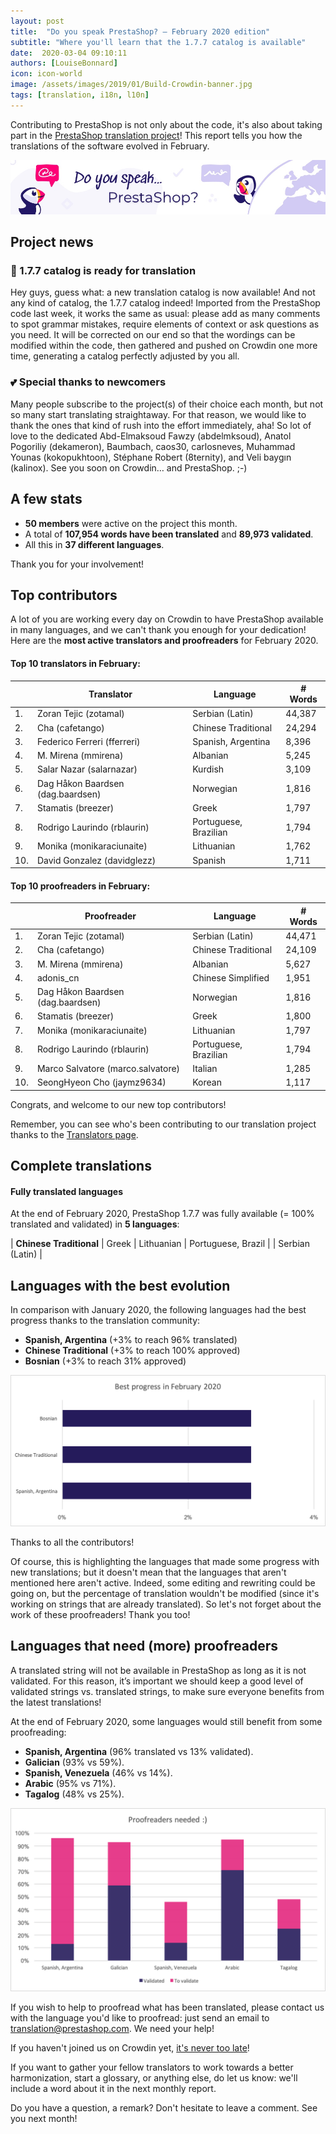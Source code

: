 ```yaml
---
layout: post
title:  "Do you speak PrestaShop? – February 2020 edition"
subtitle: "Where you'll learn that the 1.7.7 catalog is available"
date:  2020-03-04 09:10:11
authors: [LouiseBonnard]
icon: icon-world
image: /assets/images/2019/01/Build-Crowdin-banner.jpg
tags: [translation, i18n, l10n]
---
```


Contributing to PrestaShop is not only about the code, it's also about taking part in the [PrestaShop translation project](https://crowdin.com/project/prestashop-official)! This report tells you how the translations of the software evolved in February.

![Crowdin Monthly banner](/assets/images/2019/01/Build-Crowdin-banner.jpg)

## Project news


### :wave: 1.7.7 catalog is ready for translation

Hey guys, guess what: a new translation catalog is now available! And not any kind of catalog, the 1.7.7 catalog indeed! Imported from the PrestaShop code last week, it works the same as usual: please add as many comments to spot grammar mistakes, require elements of context or ask questions as you need. It will be corrected on our end so that the wordings can be modified within the code, then gathered and pushed on Crowdin one more time, generating a catalog perfectly adjusted by you all.


### :two_hearts: Special thanks to newcomers

Many people subscribe to the project(s) of their choice each month, but not so many start translating straightaway. For that reason, we would like to thank the ones that kind of rush into the effort immediately, aha! So lot of love to the dedicated Abd-Elmaksoud Fawzy (abdelmksoud), Anatol Pogoriliy (dekameron), Baumbach, caos30, carlosneves, Muhammad Younas (kokopukhtoon), Stéphane Robert (8ternity), and Veli baygın (kalinox). See you soon on Crowdin… and PrestaShop. ;-)


## A few stats
 
* **50 members** were active on the project this month.
* A total of **107,954 words have been translated** and **89,973 validated**.
* All this in **37 different languages**.
 
Thank you for your involvement!
 

## Top contributors
 
A lot of you are working every day on Crowdin to have PrestaShop available in many languages, and we can't thank you enough for your dedication! Here are the **most active translators and proofreaders** for February 2020.

#### Top 10 translators in February:
 
| |Translator | Language | # Words
|-|---------- | -------- | ----------------
 1. | Zoran Tejic (zotamal) | Serbian (Latin) | 44,387
 2. | Cha (cafetango) | Chinese Traditional | 24,294
 3. | Federico Ferreri (fferreri) | Spanish, Argentina | 8,396
 4. | M. Mirena (mmirena) | Albanian | 5,245
 5. | Salar Nazar (salarnazar) | Kurdish | 3,109
 6. | Dag Håkon Baardsen (dag.baardsen) | Norwegian | 1,816
 7. | Stamatis (breezer) | Greek | 1,797
 8. | Rodrigo Laurindo (rblaurin) | Portuguese, Brazilian | 1,794
 9. | Monika (monikaraciunaite) | Lithuanian | 1,762
10. | David Gonzalez (davidglezz) | Spanish | 1,711
 
 
#### Top 10 proofreaders in February:
 
| | Proofreader | Language | # Words
|-| ---------- | -------- | ----------------
1. | Zoran Tejic (zotamal) | Serbian (Latin) | 44,471
 2. | Cha (cafetango) | Chinese Traditional | 24,109
 3. | M. Mirena (mmirena) | Albanian | 5,627
 4. | adonis_cn | Chinese Simplified | 1,951
 5. | Dag Håkon Baardsen (dag.baardsen) | Norwegian | 1,816
 6. | Stamatis (breezer) | Greek | 1,800
 7. | Monika (monikaraciunaite) | Lithuanian | 1,797
 8. | Rodrigo Laurindo (rblaurin) | Portuguese, Brazilian | 1,794
 9. | Marco Salvatore (marco.salvatore) | Italian | 1,285
10. | SeongHyeon Cho (jaymz9634) | Korean | 1,117

Congrats, and welcome to our new top contributors!
 
Remember, you can see who's been contributing to our translation project thanks to the [Translators page](http://translators.prestashop.com/).
 
 
## Complete translations
 
#### Fully translated languages
 
At the end of February 2020, PrestaShop 1.7.7 was fully available (= 100% translated and validated) in **5 languages**:
 
| **Chinese Traditional** | Greek | Lithuanian | Portuguese, Brazil |
| Serbian (Latin) |
 
 
## Languages with the best evolution
 
In comparison with January 2020, the following languages had the best progress thanks to the translation community:

* **Spanish, Argentina** (+3% to reach 96% translated)
* **Chinese Traditional** (+3% to reach 100% approved)
* **Bosnian** (+3% to reach 31% approved)

![Best translation progress for February 2020](/assets/images/2020/03/Build-Crowdin-progress-February20.png)
 
Thanks to all the contributors!
 
Of course, this is highlighting the languages that made some progress with new translations; but it doesn't mean that the languages that aren't mentioned here aren't active. Indeed, some editing and rewriting could be going on, but the percentage of translation wouldn't be modified (since it's working on strings that are already translated). So let's not forget about the work of these proofreaders! Thank you too!
 
 
## Languages that need (more) proofreaders
 
A translated string will not be available in PrestaShop as long as it is not validated. For this reason, it’s important we should keep a good level of validated strings vs. translated strings, to make sure everyone benefits from the latest translations!
 
At the end of February 2020, some languages would still benefit from some proofreading:
 
* **Spanish, Argentina** (96% translated vs 13% validated).
* **Galician** (93% vs 59%).
* **Spanish, Venezuela** (46% vs 14%).
* **Arabic** (95% vs 71%).
* **Tagalog** (48% vs 25%).
 
![Languages that need proofreading](/assets/images/2020/03/Build-Crowdin-proofreading-February20.png)
 
If you wish to help to proofread what has been translated, please contact us with the language you'd like to proofread: just send an email to translation@prestashop.com. We need your help! 
 
If you haven't joined us on Crowdin yet, [it's never too late](https://crowdin.com/project/prestashop-official)!
 
If you want to gather your fellow translators to work towards a better harmonization, start a glossary, or anything else, do let us know: we'll include a word about it in the next monthly report.
 
Do you have a question, a remark? Don't hesitate to leave a comment. See you next month!
